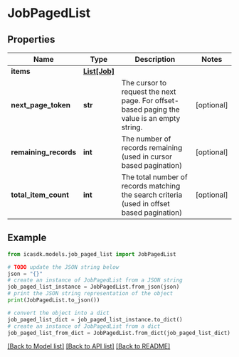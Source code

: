 # JobPagedList


## Properties

Name | Type | Description | Notes
------------ | ------------- | ------------- | -------------
**items** | [**List[Job]**](Job.md) |  | 
**next_page_token** | **str** | The cursor to request the next page. For offset-based paging the value is an empty string. | [optional] 
**remaining_records** | **int** | The number of records remaining (used in cursor based pagination) | [optional] 
**total_item_count** | **int** | The total number of records matching the search criteria (used in offset based pagination) | [optional] 

## Example

```python
from icasdk.models.job_paged_list import JobPagedList

# TODO update the JSON string below
json = "{}"
# create an instance of JobPagedList from a JSON string
job_paged_list_instance = JobPagedList.from_json(json)
# print the JSON string representation of the object
print(JobPagedList.to_json())

# convert the object into a dict
job_paged_list_dict = job_paged_list_instance.to_dict()
# create an instance of JobPagedList from a dict
job_paged_list_from_dict = JobPagedList.from_dict(job_paged_list_dict)
```
[[Back to Model list]](../README.md#documentation-for-models) [[Back to API list]](../README.md#documentation-for-api-endpoints) [[Back to README]](../README.md)


